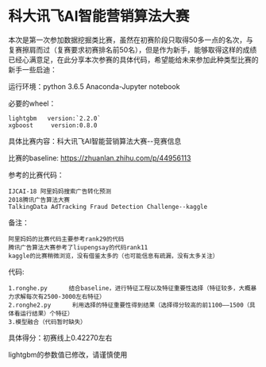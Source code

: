 # 科大讯飞AI智能营销算法大赛
本次是第一次参加数据挖掘类比赛，虽然在初赛阶段只取得50多一点的名次，与复赛擦肩而过（复赛要求初赛排名前50名），但是作为新手，能够取得这样的成绩已经心满意足，在此分享本次参赛的具体代码，希望能给未来参加此种类型比赛的新手一些启迪：

运行环境：python 3.6.5 Anaconda-Jupyter notebook

必要的wheel：

	lightgbm   version:`2.2.0`     
	xgboost     version:0.8.0
具体比赛内容：科大讯飞AI智能营销算法大赛--竞赛信息

比赛的baseline: https://zhuanlan.zhihu.com/p/44956113

参考的比赛代码：

	IJCAI-18 阿里妈妈搜索广告转化预测
	2018腾讯广告算法大赛
	TalkingData AdTracking Fraud Detection Challenge--kaggle
备注：

	阿里妈妈的比赛代码主要参考rank29的代码
	腾讯广告算法大赛参考了liupengsay的代码rank11
	kaggle的比赛稍微浏览，没有借鉴太多的（也可能信息有疏漏，没有太多关注）
代码:

	1.ronghe.py      结合baseline，进行特征工程以及特征重要性选择（特征较多，大概暴力求解每次有2500-3000左右特征）
	2.ronghe2.py      利用选择的特征重要性得到结果（选择得分较高的前1100——1500（具体看运行结果）个特征）
	3.模型融合（代码暂时缺失）
具体得分：初赛线上0.42270左右

lightgbm的参数值已修改，请谨慎使用

